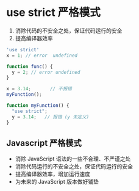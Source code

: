 # use strict 严格模式

1. 消除代码的不安全之处，保证代码运行的安全
2. 提高编译器效率

```js
'use strict'
x = 1; // error  undefined

function func() {
  y = 2; // error undefined
}
```

```js
x = 3.14;       // 不报错
myFunction();

function myFunction() {
  "use strict";
  y = 3.14;   // 报错 (y 未定义)
}
```

## Javascript 严格模式

* 消除 JavaScript 语法的一些不合理、不严谨之处
* 消除代码运行的不安全之处，保证代码运行的安全
* 提高编译器效率，增加运行速度
* 为未来的 JavaScript 版本做好铺垫